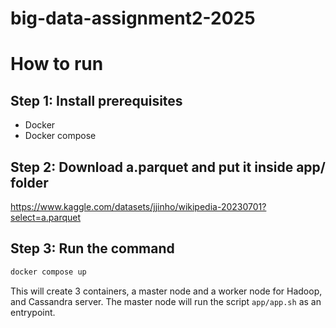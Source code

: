 # big-data-assignment2-2025

# How to run
## Step 1: Install prerequisites
- Docker
- Docker compose

## Step 2: Download a.parquet and put it inside app/ folder
https://www.kaggle.com/datasets/jjinho/wikipedia-20230701?select=a.parquet

## Step 3: Run the command
```bash
docker compose up 
```
This will create 3 containers, a master node and a worker node for Hadoop, and Cassandra server. The master node will run the script `app/app.sh` as an entrypoint.
